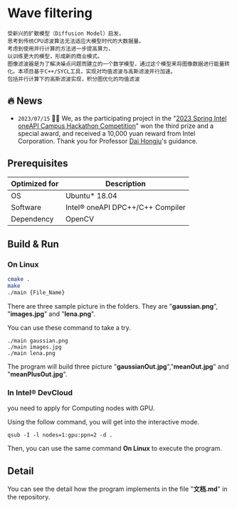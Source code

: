 # Wave filtering
	受新兴的扩散模型（Diffusion Model）启发，
	思考到传统CPU滤波算法无法适应大模型时代的大数据量。
	考虑到使用并行计算的方法进一步提高算力，
	以训练更大的模型，形成新的商业模式。
	图像滤波器是为了解决噪点问题而建立的一个数学模型，通过这个模型来将图像数据进行能量转化。本项目基于C++/SYCL工具，实现对均值滤波与高斯滤波并行加速。
	包括并行计算下的高斯滤波实现，积分图优化的均值滤波

## 🔥 News

* `2023/07/15` 🤗🤗 We, as the participating project in the "[2023 Spring Intel oneAPI Campus Hackathon Competition](https://www.dev4one.com/web/season1#awards)" won the third prize and a special award, and received a 10,000 yuan reward from Intel Corporation. Thank you for Professor [Dai Hongju](https://faculty.sdu.edu.cn/daihongjun/zh_CN/index.htm)'s guidance.

## Prerequisites

| Optimized for | Description                      |
| ------------- | -------------------------------- |
| OS            | Ubuntu* 18.04                    |
| Software      | Intel® oneAPI DPC++/C++ Compiler |
| Dependency    | OpenCV                           |

## Build & Run

### On Linux

```sh
cmake .
make
./main {File_Name}
```

There are three sample picture in the folders. They are "**gaussian.png**", "**images.jpg**" and "**lena.png**".

You can use these command to take  a try.

 ```
 ./main gaussian.png
 ./main images.jpg
 ./main lena.png
 ```

The program will build three picture  "**gaussianOut.jpg**","**meanOut.jpg**" and "**meanPlusOut.jpg**".

### In Intel® DevCloud

you need to apply for Computing nodes with GPU.

Using the follow command, you will get into the  interactive mode.

```
qsub -I -l nodes=1:gpu:ppn=2 -d .
```

Then, you can use the same command **On Linux** to execute the program.

## Detail

You can see the detail how the program implements in the file "**文档.md**" in the repository.
